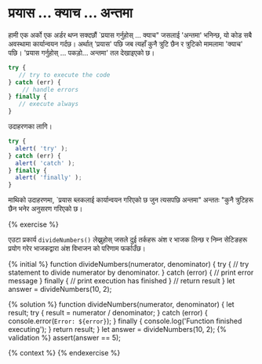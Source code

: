 # प्रयास ... क्याच ... अन्तमा

हामी एक अर्को एक अर्डर थप्न सक्दछौं `प्रयास गर्नुहोस् ... क्याच" जसलाई 'अन्तमा' भनिन्छ, यो कोड सबै अवस्थामा कार्यान्वयन गर्दछ। अर्थात् 'प्रयास' पछि जब त्यहाँ कुनै त्रुटि छैन र त्रुटिको मामलामा 'क्याच' पछि। 'प्रयास गर्नुहोस् ... पकड़ो... अन्तमा' तल देखाइएको छ।

```javascript
try {
   // try to execute the code
} catch (err) {
    // handle errors 
} finally {
   // execute always
}
```

उदाहरणका लागि।

```javascript
try {
  alert( 'try' );
} catch (err) {
  alert( 'catch' );
} finally {
  alert( 'finally' );
}
```

माथिको उदाहरणमा, `प्रयास ब्लकलाई कार्यान्वयन गरिएको छ जुन त्यसपछि अन्तमा" अन्ततः "कुनै त्रुटिहरू छैन भनेर अनुसरण गरिएको छ।

{% exercise %}

एउटा प्रकार्य `divideNumbers()` लेख्नुहोस् जसले दुई तर्कहरू अंश र भाजक लिन्छ र निम्न सेटिङहरू प्रयोग गरेर भाजकद्वारा अंश विभाजन को परिणाम फर्काउँछ।

{% initial %}
function divideNumbers(numerator, denominator) {
    try {
      // try statement to divide numerator by denominator.
    } catch (error) {
      // print error message
    } finally {
      // print execution has finished
    }
   // return result
  }
  let answer = divideNumbers(10, 2);

{% solution %}
function divideNumbers(numerator, denominator) {
  let result;
    try {
      result = numerator / denominator;
    } catch (error) {
      console.error(`Error: ${error}`);
    } finally {
      console.log('Function finished executing');
    }
    return result;
  }
let answer = divideNumbers(10, 2);
{% validation %}
assert(answer == 5);

{% context %}
{% endexercise %}
